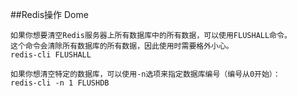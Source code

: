 ##Redis操作 Dome
```text
如果你想要清空Redis服务器上所有数据库中的所有数据，可以使用FLUSHALL命令。
这个命令会清除所有数据库的所有数据，因此使用时需要格外小心。
redis-cli FLUSHALL

如果你想清空特定的数据库，可以使用-n选项来指定数据库编号（编号从0开始）：
redis-cli -n 1 FLUSHDB


```











































